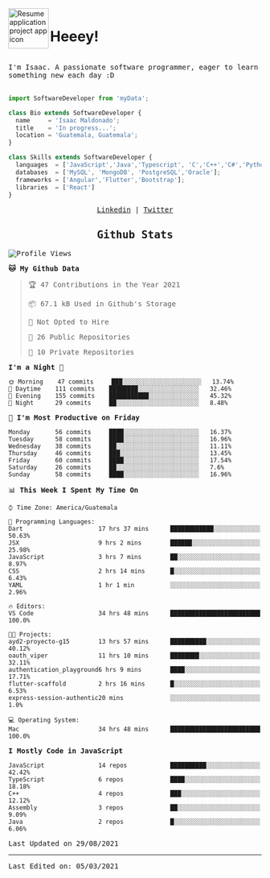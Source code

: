 <img align="left" width="80" height="80" src="https://raw.githubusercontent.com/sidbelbase/sidbelbase/master/wave.gif" alt="Resume application project app icon">

# Heeey!
 
</br>
 
<samp>
I'm Isaac. A passionate software programmer, eager to learn something new each day :D
</samp>
</br></br>



```js
import SoftwareDeveloper from 'myData';

class Bio extends SoftwareDeveloper {
  name     = 'Isaac Maldonado';
  title    = 'In progress...';
  location = 'Guatemala, Guatemala';
}

class Skills extends SoftwareDeveloper {
  languages  = ['JavaScript','Java','Typescript', 'C','C++','C#','Python','Assembly','Dart','Go'];
  databases  = ['MySQL', 'MongoDB', 'PostgreSQL','Oracle'];
  frameworks = ['Angular','Flutter','Bootstrap'];
  libraries  = ['React']
}
```

</p>
<samp>
<p align="center">
<a href="www.linkedin.com/in/isaac-maldonado-4745b2194">Linkedin</a> | <a href="https://twitter.com/Anaklusmos99">Twitter</a>
</p>

<h2 align="center"><samp>Github Stats</samp></h2>

<!--START_SECTION:waka-->
![Profile Views](http://img.shields.io/badge/Profile%20Views-0-blue)

**🐱 My Github Data** 

> 🏆 47 Contributions in the Year 2021
 > 
> 📦 67.1 kB Used in Github's Storage 
 > 
> 🚫 Not Opted to Hire
 > 
> 📜 26 Public Repositories 
 > 
> 🔑 10 Private Repositories  
 > 
**I'm a Night 🦉** 

```text
🌞 Morning    47 commits     ███░░░░░░░░░░░░░░░░░░░░░░   13.74% 
🌆 Daytime    111 commits    ████████░░░░░░░░░░░░░░░░░   32.46% 
🌃 Evening    155 commits    ███████████░░░░░░░░░░░░░░   45.32% 
🌙 Night      29 commits     ██░░░░░░░░░░░░░░░░░░░░░░░   8.48%

```
📅 **I'm Most Productive on Friday** 

```text
Monday       56 commits     ████░░░░░░░░░░░░░░░░░░░░░   16.37% 
Tuesday      58 commits     ████░░░░░░░░░░░░░░░░░░░░░   16.96% 
Wednesday    38 commits     ██░░░░░░░░░░░░░░░░░░░░░░░   11.11% 
Thursday     46 commits     ███░░░░░░░░░░░░░░░░░░░░░░   13.45% 
Friday       60 commits     ████░░░░░░░░░░░░░░░░░░░░░   17.54% 
Saturday     26 commits     ██░░░░░░░░░░░░░░░░░░░░░░░   7.6% 
Sunday       58 commits     ████░░░░░░░░░░░░░░░░░░░░░   16.96%

```


📊 **This Week I Spent My Time On** 

```text
⌚︎ Time Zone: America/Guatemala

💬 Programming Languages: 
Dart                     17 hrs 37 mins      ████████████░░░░░░░░░░░░░   50.63% 
JSX                      9 hrs 2 mins        ██████░░░░░░░░░░░░░░░░░░░   25.98% 
JavaScript               3 hrs 7 mins        ██░░░░░░░░░░░░░░░░░░░░░░░   8.97% 
CSS                      2 hrs 14 mins       █░░░░░░░░░░░░░░░░░░░░░░░░   6.43% 
YAML                     1 hr 1 min          ░░░░░░░░░░░░░░░░░░░░░░░░░   2.96%

🔥 Editors: 
VS Code                  34 hrs 48 mins      █████████████████████████   100.0%

🐱‍💻 Projects: 
ayd2-proyecto-g15        13 hrs 57 mins      ██████████░░░░░░░░░░░░░░░   40.12% 
oauth_viper              11 hrs 10 mins      ████████░░░░░░░░░░░░░░░░░   32.11% 
authentication_playground6 hrs 9 mins        ████░░░░░░░░░░░░░░░░░░░░░   17.71% 
flutter-scaffold         2 hrs 16 mins       █░░░░░░░░░░░░░░░░░░░░░░░░   6.53% 
express-session-authentic20 mins             ░░░░░░░░░░░░░░░░░░░░░░░░░   1.0%

💻 Operating System: 
Mac                      34 hrs 48 mins      █████████████████████████   100.0%

```

**I Mostly Code in JavaScript** 

```text
JavaScript               14 repos            ██████████░░░░░░░░░░░░░░░   42.42% 
TypeScript               6 repos             ████░░░░░░░░░░░░░░░░░░░░░   18.18% 
C++                      4 repos             ███░░░░░░░░░░░░░░░░░░░░░░   12.12% 
Assembly                 3 repos             ██░░░░░░░░░░░░░░░░░░░░░░░   9.09% 
Java                     2 repos             █░░░░░░░░░░░░░░░░░░░░░░░░   6.06%

```



 Last Updated on 29/08/2021
<!--END_SECTION:waka-->

------

Last Edited on: 05/03/2021

